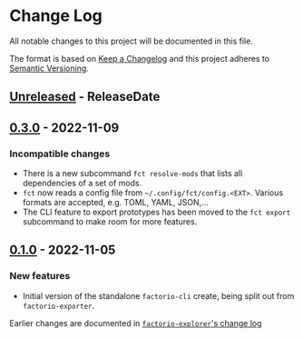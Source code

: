 # Change Log

All notable changes to this project will be documented in this file.

The format is based on [Keep a Changelog](http://keepachangelog.com/)
and this project adheres to [Semantic Versioning](http://semver.org/).

<!-- next-header -->
## [Unreleased] - ReleaseDate

## [0.3.0] - 2022-11-09

### Incompatible changes

- There is a new subcommand `fct resolve-mods` that lists all dependencies of a
  set of mods.
- `fct` now reads a config file from `~/.config/fct/config.<EXT>`. Various formats are
  accepted, e.g. TOML, YAML, JSON,...
- The CLI feature to export prototypes has been moved to the `fct export`
  subcommand to make room for more features.

## [0.1.0] - 2022-11-05

### New features

- Initial version of the standalone `factorio-cli` create, being split out from
  `factorio-exporter`.

Earlier changes are documented in [`factorio-explorer`'s change log](../factorio-exporter/CHANGELOG.md)

<!-- next-url -->
[Unreleased]: https://github.com/MForster/factorio-rust-tools/compare/factorio-cli-v0.3.0...HEAD
[0.3.0]: https://github.com/MForster/factorio-rust-tools/compare/factorio-cli-v0.2.0...factorio-cli-v0.3.0
[0.1.0]: https://github.com/MForster/factorio-rust-tools/compare/v0.5.1...factorio-cli-v0.1.0
